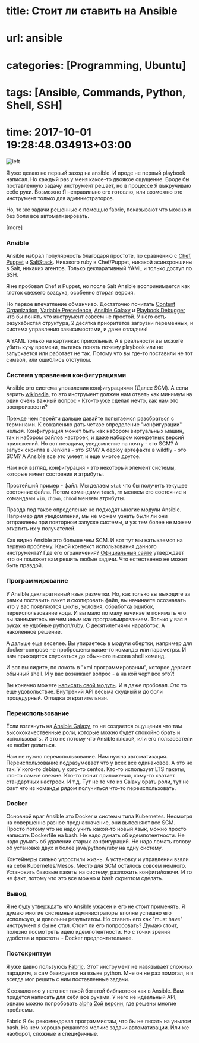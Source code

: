 # title: Стоит ли ставить на Ansible
# url: ansible
# categories: [Programming, Ubuntu]
# tags: [Ansible, Commands, Python, Shell, SSH]
# time: 2017-10-01 19:28:48.034913+03:00

![left](~ansible.png)

Я уже делаю не первый заход на ansible. И вроде не первый playbook написал. Но каждый раз у меня какое-то двоякое ощущение.
Вроде бы поставленную задачу инструмент решает, но в процессе Я выкручиваю себе руки. 
Возможно Я неправильно его готовлю, или возможно это инструмент только для администраторов. 

Но, те же задачи решенные с помощью fabric, показывают что можно и без боли все автоматизировать.    
 

[more]

### Ansible
 
Ansible набрал популярность благодаря простоте, по сравнению с [Chef](https://www.chef.io/chef/), [Puppet](https://puppet.com/) и [SaltStack](https://saltstack.com/). 
Никакого ruby в Chef/Puppet, никакой асинхроншины в Salt, никаких агентов. Только декларативный YAML и только доступ по SSH.

Я не пробовал Chef и Puppet, но после Salt Ansible воспринимается как глоток свежего воздуха, особенно вторая версия.

Но первое впечатление обманчиво. Достаточно почитать [Content Organization](http://docs.ansible.com/ansible/latest/playbooks_best_practices.html#content-organization),
[Variable Precedence](http://docs.ansible.com/ansible/latest/playbooks_variables.html#variable-precedence-where-should-i-put-a-variable), 
[Ansible Galaxy](http://docs.ansible.com/ansible/latest/galaxy.html) и
[Playbook Debugger](http://docs.ansible.com/ansible/latest/playbooks_debugger.html)
что бы понять что инструмент совсем не простой.
У него есть разухабистая структура, 2 десятка приоритетов загрузки переменных, и система управления зависимостями, и даже отладчик!

А YAML только на картинках прикольный. А в реальности вы можете убить кучу времени, пытаясь понять почему playbook или не запускается или работает не так.
Потому что вы где-то поставили не тот символ, или ошиблись отступом. 


### Система управления конфигурациями

Ansible это система управления конфигурациями (Далее SCM). А если верить [wikipedia](https://ru.wikipedia.org/wiki/Конфигурационное_управление),
то это инструмент должен нам ответь как минимум на один очень важный вопрос - Кто-то уже сделал нечто, как нам это воспроизвести?

Прежде чем перейти дальше давайте попытаемся разобраться с терминами. К сожалению дать четкое определение "конфигурации" нельзя.
Конфигурация может быть как набором виртуальных машин, так и набором файлов настроек, и даже набором конкретных версий приложений.
Но вот незадача, уведомление на почту - это SCM? А запуск скрипта в Jenkins - это SCM? А deploy артефакта в wildfly - это SCM?
А Ansible все это умеет, и еще многое другое.

Нам ной взгляд, конфигурация - это некоторый элемент системы, которые имеет состояния и атрибуты. 

Простейший пример - файл. Мы делаем `stat` что бы получить текущее состояние файла. 
Потом командами `touch,rm` меняем его состояние и командами `vim,chown,chmod` меняем атрибуты.

Правда под такое определение не подходят многие модули Ansible. Например для уведомления, мы не можем узнать были ли они отправлены при повторном запуске системы,
и уж тем более не можем откатить их у получателей. 

Как видно Ansible это больше чем SCM. И вот тут мы натыкаемся на первую проблему. Какой контекст использования данного инструмента? Где его ограничения?
[Официальный сайте](https://www.ansible.com/use-cases-overview) утверждает что он поможет вам решить любые задачи.
Что естественно не может быть правдой.


### Программирование

У Ansible декларативный язык разметки. Но, как только вы выходите за рамки поставить пакет и скопировать файл, вы начинаете осознавать что у вас появляются циклы, условия, обработка ошибок, переиспользование кода.
И вы мало по малу начинаете понимать что вы занимаетесь не чем иным как программированием. 
Только у вас в руках не удобные python/ruby. С десятилетиями наработок. А наколенное решение. 

А дальше еще веселее. Вы упираетесь в модули обертки, например для docker-compose не проброшены какие-то команды или параметры. 
И вам приходится спускаться до обычного вызова shell команд. 

И вот вы сидите, по локоть в "xml программировании", которое дергает обычный shell. И у вас возникает вопрос - а на кой черт все это?! 

Вы конечно можете [написать свой модуль](http://docs.ansible.com/ansible/latest/dev_guide/developing_modules.html). И я даже пробовал. Это то еще удовольствие. 
Внутрений API весьма скудный и до боли процедурный. Отладка отвратительная.     


### Переиспользование

Если взглянуть на [Ansible Galaxy](https://galaxy.ansible.com/), то не создается ощущения что там высококачественные роли, которые можно будет спокойно брать и использовать.
И это не потому что Ansible плохой, или его пользователи не любят делиться.

Нам не нужно переиспользование. Нам нужна автоматизация. Переиспользование подразумевает что у всех все одинаковое. А это не так.
У кого-то debian, у кого-то centos. Кто-то использует LTS пакеты, кто-то самые свежие. Кто-то тюнит приложения, кому-то хватает стандартных настроек. И т.д. 
Тут не то что из Galaxy брать роли, тут не факт что из команды рядом получиться что-то переиспользовать. 


### Docker

Основной враг Ansible это Docker и системы типа Kubernetes. Несмотря на совершенно разное предназначение, они вытесняют все SCM.
Просто потому что не надо учить какой-то новый язык, можно просто написать Dockerfile на bash. Не надо думать об идемпотентности. 
Не надо думать об удалении старых конфигураций. Не надо ломать голову об установке двух и более java/python/ruby на одну систему.

Контейнеры сильно упростили жизнь. А установку и управлении взяли на себя Kubernetes/Mesos.
Место для SCM осталось совсем немного. Установить базовые пакеты на систему, разложить конфиги/ключи.
И то не факт, потому что это все можно и bash скриптом сделать.


### Вывод

Я не буду утверждать что Ansible ужасен и его не стоит применять. Я думаю многие системные администраторы вполне успешно его использую, и довольны результатом.
Но ставить его как "must have" инструмент я бы не стал. Стоит ли его попробовать? Думаю стоит, полезно посмотреть идею идемпотентности.
Но с точки зрения удобства и простоты - Docker предпочтительнее.


### Постскриптум

Я уже давно пользуюсь [Fabric](http://www.fabfile.org/). Этот инструмент не навязывает сложных парадигм, а сам базируется на языке python.
Мне он не раз помогал, и я всегда мог решить с ним поставленные задачи.

К сожалению у него нет такой богатой библиотеки как в Ansible. Вам придется написать для себя все руками.
У него не идеальный API, однако можно попробовать [alpha 2ой версии](http://docs.fabfile.org/en/v2/index.html), где решены многие проблемы.

Fabric Я бы рекомендовал программистам, что бы не писать на унылом bash. На нем хорошо решаются мелкие задачи автоматизации.
Или же наоборот, сложные и специфичные.
       